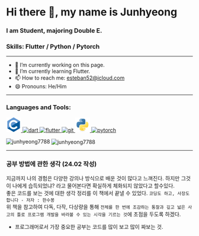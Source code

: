 # Hi there 👋, my name is Junhyeong
### I am Student, majoring Double E.
### Skills: Flutter / Python / Pytorch

---
- 🔭 I’m currently working on this page. 
- 🌱 I’m currently learning Flutter. 
- 📫 How to reach me: esteban52@icloud.com 
- 😄 Pronouns: He/Him 
---

<h3 align="left">Languages and Tools:</h3>
<p align="left"> <a href="https://www.cprogramming.com/" target="_blank" rel="noreferrer"> <img src="https://raw.githubusercontent.com/devicons/devicon/master/icons/c/c-original.svg" alt="c" width="40" height="40"/> </a> <a href="https://dart.dev" target="_blank" rel="noreferrer"> <img src="https://www.vectorlogo.zone/logos/dartlang/dartlang-icon.svg" alt="dart" width="40" height="40"/> </a> <a href="https://flutter.dev" target="_blank" rel="noreferrer"> <img src="https://www.vectorlogo.zone/logos/flutterio/flutterio-icon.svg" alt="flutter" width="40" height="40"/> </a> <a href="https://git-scm.com/" target="_blank" rel="noreferrer"> <img src="https://www.vectorlogo.zone/logos/git-scm/git-scm-icon.svg" alt="git" width="40" height="40"/> </a> <a href="https://www.python.org" target="_blank" rel="noreferrer"> <img src="https://raw.githubusercontent.com/devicons/devicon/master/icons/python/python-original.svg" alt="python" width="40" height="40"/> </a> <a href="https://pytorch.org/" target="_blank" rel="noreferrer"> <img src="https://www.vectorlogo.zone/logos/pytorch/pytorch-icon.svg" alt="pytorch" width="40" height="40"/> </a> </p>  



<p><img align="left" src="https://github-readme-stats.vercel.app/api/top-langs?username=junhyeong7788&show_icons=true&locale=en&layout=compact" alt="junhyeong7788" /></p>

<p>&nbsp;<img align="center" src="https://github-readme-stats.vercel.app/api?username=junhyeong7788&show_icons=true&locale=en" alt="junhyeong7788" /></p>

---
### 공부 방법에 관한 생각 (24.02 작성)
지금까지 나의 경험은 다양한 강의나 방식으로 배운 것이 많다고 느껴진다. 하지만 그것이 나에게 습득되었냐? 라고 물어본다면 확실하게 체화되지 않았다고 할수있다.  
좋은 코드를 보는 것에 대한 생각 정리를 이 책에서 끝낼 수 있었다. `코딩도 하고, 사장도 합니다 - 저자 : 한수봉`   
위 책을 참고하여 다독, 다작, 다상량을 통해 `전체를 한 번에 조감하는 통찰과 깊고 넓은 사고의 틀로 프로그램 개발을 바라볼 수 있는 시각을 기르는 것`에 초점을 두도록 하겠다.
- 프로그래머로서 가장 중요한 공부는 코드를 많이 보고 많이 짜보는 것.
